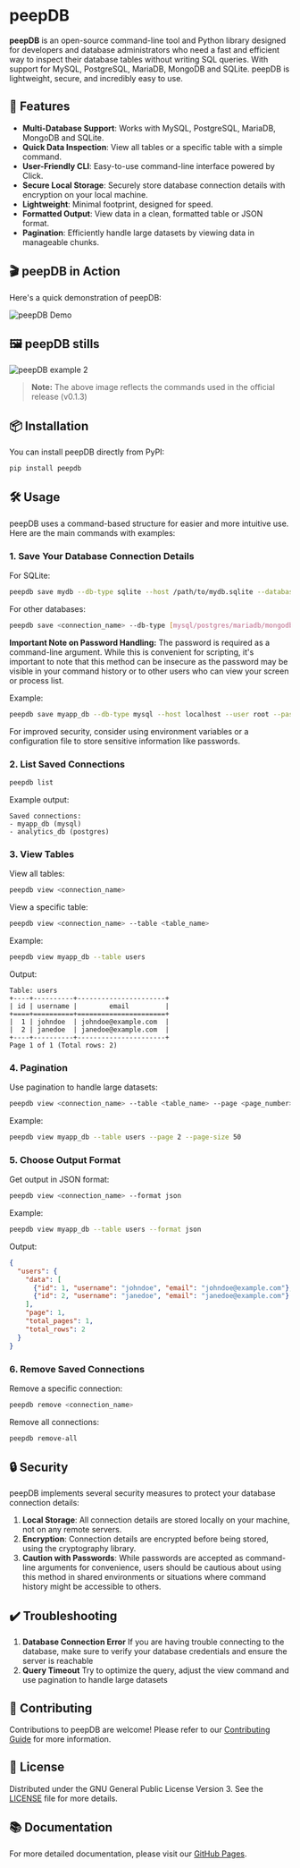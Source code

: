 # peepDB

**peepDB** is an open-source command-line tool and Python library designed for developers and database administrators who need a fast and efficient way to inspect their database tables without writing SQL queries. With support for MySQL, PostgreSQL, MariaDB, MongoDB and SQLite. peepDB is lightweight, secure, and incredibly easy to use.

## 🚀 Features

- **Multi-Database Support**: Works with MySQL, PostgreSQL, MariaDB, MongoDB and SQLite.
- **Quick Data Inspection**: View all tables or a specific table with a simple command.
- **User-Friendly CLI**: Easy-to-use command-line interface powered by Click.
- **Secure Local Storage**: Securely store database connection details with encryption on your local machine.
- **Lightweight**: Minimal footprint, designed for speed.
- **Formatted Output**: View data in a clean, formatted table or JSON format.
- **Pagination**: Efficiently handle large datasets by viewing data in manageable chunks.

## 🎬 peepDB in Action

Here's a quick demonstration of peepDB:

![peepDB Demo](images/demo.gif)

## 🖼️ peepDB stills

![peepDB example 2](images/peepdb_example2.png)

> **Note:** The above image reflects the commands used in the official release (v0.1.3)

## 📦 Installation

You can install peepDB directly from PyPI:

```bash
pip install peepdb
```

## 🛠️ Usage

peepDB uses a command-based structure for easier and more intuitive use. Here are the main commands with examples:

### 1. Save Your Database Connection Details

For SQLite:
```bash
peepdb save mydb --db-type sqlite --host /path/to/mydb.sqlite --database mydb
```

For other databases:
```bash
peepdb save <connection_name> --db-type [mysql/postgres/mariadb/mongodb] --host <host> --user <user> --password <password> --database <database>
```

**Important Note on Password Handling:**
The password is required as a command-line argument. While this is convenient for scripting, it's important to note that this method can be insecure as the password may be visible in your command history or to other users who can view your screen or process list.

Example:
```bash
peepdb save myapp_db --db-type mysql --host localhost --user root --password my_secure_password --database myapp
```

For improved security, consider using environment variables or a configuration file to store sensitive information like passwords.

### 2. List Saved Connections

```bash
peepdb list
```

Example output:
```
Saved connections:
- myapp_db (mysql)
- analytics_db (postgres)
```

### 3. View Tables

View all tables:
```bash
peepdb view <connection_name>
```

View a specific table:
```bash
peepdb view <connection_name> --table <table_name>
```

Example:
```bash
peepdb view myapp_db --table users
```

Output:
```
Table: users
+----+----------+----------------------+
| id | username |        email         |
+====+==========+======================+
|  1 | johndoe  | johndoe@example.com  |
|  2 | janedoe  | janedoe@example.com  |
+----+----------+----------------------+
Page 1 of 1 (Total rows: 2)
```

### 4. Pagination

Use pagination to handle large datasets:
```bash
peepdb view <connection_name> --table <table_name> --page <page_number> --page-size <rows_per_page>
```

Example:
```bash
peepdb view myapp_db --table users --page 2 --page-size 50
```

### 5. Choose Output Format

Get output in JSON format:
```bash
peepdb view <connection_name> --format json
```

Example:
```bash
peepdb view myapp_db --table users --format json
```

Output:
```json
{
  "users": {
    "data": [
      {"id": 1, "username": "johndoe", "email": "johndoe@example.com"},
      {"id": 2, "username": "janedoe", "email": "janedoe@example.com"}
    ],
    "page": 1,
    "total_pages": 1,
    "total_rows": 2
  }
}
```

### 6. Remove Saved Connections

Remove a specific connection:
```bash
peepdb remove <connection_name>
```

Remove all connections:
```bash
peepdb remove-all
```

## 🔒 Security

peepDB implements several security measures to protect your database connection details:

1. **Local Storage**: All connection details are stored locally on your machine, not on any remote servers.
2. **Encryption**: Connection details are encrypted before being stored, using the cryptography library.
3. **Caution with Passwords**: While passwords are accepted as command-line arguments for convenience, users should be cautious about using this method in shared environments or situations where command history might be accessible to others.

## ✔️ Troubleshooting
1. **Database Connection Error** If you are having trouble connecting to the database, make sure to verify your database credentials and ensure the server is reachable
2. **Query Timeout** Try to optimize the query, adjust the view command and use pagination to handle large datasets


## 🤝 Contributing

Contributions to peepDB are welcome! Please refer to our [Contributing Guide](CONTRIBUTING.md) for more information.

## 📜 License

Distributed under the GNU General Public License Version 3. See the [LICENSE](LICENSE) file for more details.

## 📚 Documentation

For more detailed documentation, please visit our [GitHub Pages](https://peepdb.dev/).
